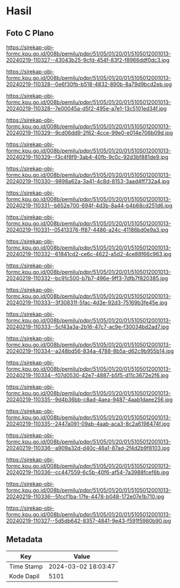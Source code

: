 # Hasil

## Foto C Plano

https://sirekap-obj-formc.kpu.go.id/008b/pemilu/pdpr/51/05/01/20/01/5105012001013-20240219-110327--43043b25-9cfd-454f-83f2-f8966ddf0dc3.jpg

https://sirekap-obj-formc.kpu.go.id/008b/pemilu/pdpr/51/05/01/20/01/5105012001013-20240219-110328--0e6f30fb-b518-4832-890b-8a79d9bcd2eb.jpg

https://sirekap-obj-formc.kpu.go.id/008b/pemilu/pdpr/51/05/01/20/01/5105012001013-20240219-110328--7e00045a-d5f2-495e-a7e1-13c5101ed34f.jpg

https://sirekap-obj-formc.kpu.go.id/008b/pemilu/pdpr/51/05/01/20/01/5105012001013-20240219-110329--9cd06dd9-2f62-4cce-99e0-e014e706b09d.jpg

https://sirekap-obj-formc.kpu.go.id/008b/pemilu/pdpr/51/05/01/20/01/5105012001013-20240219-110329--f3c4f8f9-3ab4-40fb-9c0c-92d3bf881de9.jpg

https://sirekap-obj-formc.kpu.go.id/008b/pemilu/pdpr/51/05/01/20/01/5105012001013-20240219-110330--9898a62a-3a41-4c8d-8153-3aad4ff732a4.jpg

https://sirekap-obj-formc.kpu.go.id/008b/pemilu/pdpr/51/05/01/20/01/5105012001013-20240219-110331--b652e700-694f-4d3b-8a44-b4b68cd251d6.jpg

https://sirekap-obj-formc.kpu.go.id/008b/pemilu/pdpr/51/05/01/20/01/5105012001013-20240219-110331--05413376-ff87-4486-a24c-41186bd0e9a3.jpg

https://sirekap-obj-formc.kpu.go.id/008b/pemilu/pdpr/51/05/01/20/01/5105012001013-20240219-110332--61841cd2-ce6c-4622-a5d2-4ce88f66c963.jpg

https://sirekap-obj-formc.kpu.go.id/008b/pemilu/pdpr/51/05/01/20/01/5105012001013-20240219-110332--bc91c500-b7b7-496e-9ff3-7dfb7f820385.jpg

https://sirekap-obj-formc.kpu.go.id/008b/pemilu/pdpr/51/05/01/20/01/5105012001013-20240219-110333--3f30831f-5fac-4d3e-92d3-75169b3fe45e.jpg

https://sirekap-obj-formc.kpu.go.id/008b/pemilu/pdpr/51/05/01/20/01/5105012001013-20240219-110333--5cf43a3a-2b16-47c7-ac9e-f30034bd2ad7.jpg

https://sirekap-obj-formc.kpu.go.id/008b/pemilu/pdpr/51/05/01/20/01/5105012001013-20240219-110334--a248bd56-834a-4788-8b5a-d62c9b955b14.jpg

https://sirekap-obj-formc.kpu.go.id/008b/pemilu/pdpr/51/05/01/20/01/5105012001013-20240219-110334--f07d0530-42e7-4887-b5f5-d11c3672e2f6.jpg

https://sirekap-obj-formc.kpu.go.id/008b/pemilu/pdpr/51/05/01/20/01/5105012001013-20240219-110335--9d4b36bb-c8ad-4aea-9487-4aab1daee256.jpg

https://sirekap-obj-formc.kpu.go.id/008b/pemilu/pdpr/51/05/01/20/01/5105012001013-20240219-110335--2447a091-09ab-4aab-aca3-8c2a6198474f.jpg

https://sirekap-obj-formc.kpu.go.id/008b/pemilu/pdpr/51/05/01/20/01/5105012001013-20240219-110336--a909a32d-d40c-46a1-87ad-2f4d2b9f8103.jpg

https://sirekap-obj-formc.kpu.go.id/008b/pemilu/pdpr/51/05/01/20/01/5105012001013-20240219-110336--cc447559-6c5b-40f6-af54-7a3988fcef6b.jpg

https://sirekap-obj-formc.kpu.go.id/008b/pemilu/pdpr/51/05/01/20/01/5105012001013-20240219-110336--5fccf1ba-17fe-4478-b048-172e07e1b710.jpg

https://sirekap-obj-formc.kpu.go.id/008b/pemilu/pdpr/51/05/01/20/01/5105012001013-20240219-110327--5d5db642-8357-4841-9e43-f591f5980b90.jpg


## Metadata

| Key        | Value               |
| ---------- | ------------------- |
| Time Stamp | 2024-03-02 18:03:47 |
| Kode Dapil | 5101                |



